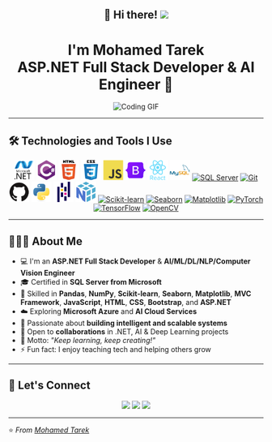 <h2 align="center">
  👋 Hi there! <img src="https://user-images.githubusercontent.com/42378118/110234147-e3259600-7f4e-11eb-95be-0c4047144dea.gif" width="30">
</h2>

<h1 align="center">
  I'm <strong>Mohamed Tarek</strong>  
  <br>ASP.NET Full Stack Developer & AI Engineer 🤖
</h1>

<p align="center">
  <img src="https://media.giphy.com/media/SWoSkN6DxTszqIKEqv/giphy.gif" alt="Coding GIF" width="500">
</p>

---

## 🛠️ Technologies and Tools I Use
<p align="center">
  <a href="https://dotnet.microsoft.com/" target="_blank"><img src="https://raw.githubusercontent.com/devicons/devicon/master/icons/dot-net/dot-net-original-wordmark.svg" width="40" height="40" alt=".NET"/></a>
  <a href="https://learn.microsoft.com/en-us/dotnet/csharp/" target="_blank"><img src="https://raw.githubusercontent.com/devicons/devicon/master/icons/csharp/csharp-original.svg" width="40" height="40" alt="C#"/></a>
  <a href="https://developer.mozilla.org/en-US/docs/Web/HTML" target="_blank"><img src="https://raw.githubusercontent.com/devicons/devicon/master/icons/html5/html5-original-wordmark.svg" width="40" height="40" alt="HTML5"/></a>
  <a href="https://developer.mozilla.org/en-US/docs/Web/CSS" target="_blank"><img src="https://raw.githubusercontent.com/devicons/devicon/master/icons/css3/css3-original-wordmark.svg" width="40" height="40" alt="CSS3"/></a>
  <a href="https://developer.mozilla.org/en-US/docs/Web/JavaScript" target="_blank"><img src="https://raw.githubusercontent.com/devicons/devicon/master/icons/javascript/javascript-original.svg" width="40" height="40" alt="JavaScript"/></a>
  <a href="https://getbootstrap.com/" target="_blank"><img src="https://raw.githubusercontent.com/devicons/devicon/master/icons/bootstrap/bootstrap-original.svg" width="40" height="40" alt="Bootstrap"/></a>
  <a href="https://reactjs.org/" target="_blank"><img src="https://raw.githubusercontent.com/devicons/devicon/master/icons/react/react-original-wordmark.svg" width="40" height="40" alt="React"/></a>
  <a href="https://www.mysql.com/" target="_blank"><img src="https://raw.githubusercontent.com/devicons/devicon/master/icons/mysql/mysql-original-wordmark.svg" width="40" height="40" alt="MySQL"/></a>
  <a href="https://www.microsoft.com/en-us/sql-server" target="_blank"><img src="https://www.vectorlogo.zone/logos/microsoft_sql_server/microsoft_sql_server-icon.svg" width="40" height="40" alt="SQL Server"/></a>
  <a href="https://git-scm.com/" target="_blank"><img src="https://www.vectorlogo.zone/logos/git-scm/git-scm-icon.svg" width="40" height="40" alt="Git"/></a>
  <a href="https://github.com/" target="_blank"><img src="https://raw.githubusercontent.com/devicons/devicon/master/icons/github/github-original.svg" width="40" height="40" alt="GitHub"/></a>
  <a href="https://www.python.org/" target="_blank"><img src="https://raw.githubusercontent.com/devicons/devicon/master/icons/python/python-original.svg" width="40" height="40" alt="Python"/></a>
  <a href="https://pandas.pydata.org/" target="_blank"><img src="https://raw.githubusercontent.com/devicons/devicon/master/icons/pandas/pandas-original.svg" width="40" height="40" alt="Pandas"/></a>
  <a href="https://numpy.org/" target="_blank"><img src="https://raw.githubusercontent.com/devicons/devicon/master/icons/numpy/numpy-original.svg" width="40" height="40" alt="NumPy"/></a>
  <a href="https://scikit-learn.org/" target="_blank"><img src="https://upload.wikimedia.org/wikipedia/commons/0/05/Scikit_learn_logo_small.svg" width="40" height="40" alt="Scikit-learn"/></a>
  <a href="https://seaborn.pydata.org/" target="_blank"><img src="https://seaborn.pydata.org/_images/logo-tall-lightbg.svg" width="40" height="40" alt="Seaborn"/></a>
  <a href="https://matplotlib.org/" target="_blank"><img src="https://upload.wikimedia.org/wikipedia/commons/8/84/Matplotlib_icon.svg" width="40" height="40" alt="Matplotlib"/></a>
  <a href="https://pytorch.org/" target="_blank"><img src="https://www.vectorlogo.zone/logos/pytorch/pytorch-icon.svg" width="40" height="40" alt="PyTorch"/></a>
  <a href="https://www.tensorflow.org/" target="_blank"><img src="https://www.vectorlogo.zone/logos/tensorflow/tensorflow-icon.svg" width="40" height="40" alt="TensorFlow"/></a>
  <a href="https://opencv.org/" target="_blank"><img src="https://www.vectorlogo.zone/logos/opencv/opencv-icon.svg" width="40" height="40" alt="OpenCV"/></a>
</p>

---

## 👨🏻‍💻 About Me

- 💻 I'm an **ASP.NET Full Stack Developer** & **AI/ML/DL/NLP/Computer Vision Engineer**  
- 🎓 Certified in **SQL Server from Microsoft**  
- 🧠 Skilled in **Pandas**, **NumPy**, **Scikit-learn**, **Seaborn**, **Matplotlib**, **MVC Framework**, **JavaScript**, **HTML**, **CSS**, **Bootstrap**, and **ASP.NET**  
- ☁️ Exploring **Microsoft Azure** and **AI Cloud Services**  
- 🚀 Passionate about **building intelligent and scalable systems**  
- 🤝 Open to **collaborations** in .NET, AI & Deep Learning projects  
- 🎯 Motto: *"Keep learning, keep creating!"*  
- ⚡ Fun fact: I enjoy teaching tech and helping others grow  

---

## 💬 Let's Connect

<p align="center">
  <a href="https://www.linkedin.com/in/mohamed-mohamed-230ba4364/" target="_blank"><img src="https://img.shields.io/badge/-LinkedIn-blue?style=flat-square&logo=Linkedin&logoColor=white"/></a>
  <a href="mailto:mohamedwork280@gmail.com" target="_blank"><img src="https://img.shields.io/badge/-Email-c14438?style=flat-square&logo=Gmail&logoColor=white"/></a>
  <a href="https://github.com/MohamedWo" target="_blank"><img src="https://img.shields.io/badge/-GitHub-black?style=flat-square&logo=github&logoColor=white"/></a>
</p>

---

⭐️ *From [Mohamed Tarek](https://github.com/MohamedWo)*
